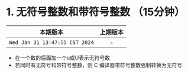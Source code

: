 # 1. 无符号整数和带符号整数 （15分钟）

|本期版本|上期版本
|:---:|:---:
`Wed Jan 31 13:47:55 CST 2024` | -

* 在一个数的后面加一个u或U表示无符号数
* 若同时有无符号和带符号整数，则 C 编译器带符号整数强制转换为无符号